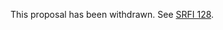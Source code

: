 This proposal has been withdrawn.  See [SRFI 128](http://srfi.schemers.org/srfi-128/srfi-128.html).
